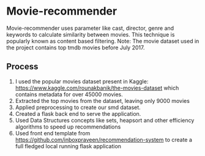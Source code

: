 # Movie-recommender
Movie-recommender uses parameter like cast, director, genre and keywords to calculate similarity between movies. This technique is popularly known as content based filtering. 
Note: The movie dataset used in the project contains top tmdb movies before July 2017. 

## Process
1) I used the popular movies dataset present in Kaggle: https://www.kaggle.com/rounakbanik/the-movies-dataset which contains metadata for over 45000 movies.
2) Extracted the top movies from the dataset, leaving only 9000 movies 
3) Applied preprocessing to create our smd dataset. 
4) Created a flask back end to serve the application.
5) Used Data Structures concepts like sets, heapsort and other efficiency algorithms to speed up recommendations
6) Used front end template from https://github.com/inboxpraveen/recommendation-system to create a full fledged local running flask application  

